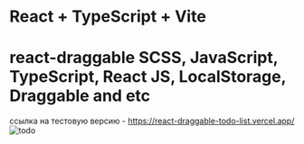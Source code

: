 # React + TypeScript + Vite
# react-draggable SCSS, JavaScript, TypeScript, React JS, LocalStorage, Draggable and etc

ссылка на тестовую версию - https://react-draggable-todo-list.vercel.app/ 
![todo](https://github.com/quakelele/react-draggable-todo-list/assets/154896596/7121e5e8-f8ba-4ccc-b65b-3637cfb5ca4b)
